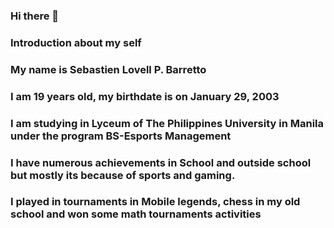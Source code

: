### Hi there 👋

### Introduction about my self 

### My name is Sebastien Lovell P. Barretto

### I am 19 years old, my birthdate is on January 29, 2003

### I am studying in Lyceum of The Philippines University in Manila under the program BS-Esports Management

### I have numerous achievements in School and outside school but mostly its because of sports and gaming.

### I played in tournaments in Mobile legends, chess in my old school and won some math tournaments activities 

